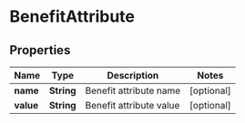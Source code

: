 
# BenefitAttribute

## Properties
Name | Type | Description | Notes
------------ | ------------- | ------------- | -------------
**name** | **String** | Benefit attribute name |  [optional]
**value** | **String** | Benefit attribute value |  [optional]



